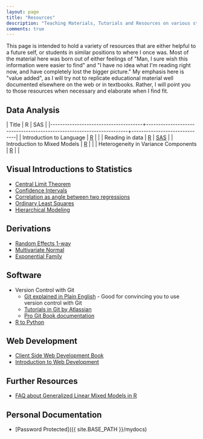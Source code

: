 ```yaml
---
layout: page
title: "Resources"
description: "Teaching Materials, Tutorials and Resources on various statistical concepts"
comments: true
---
```


This page is intended to hold a variety of resources that are either helpful to
a future self, or students in similar positions to where I once was. Most of
the material here was born out of either feelings of "Man, I sure wish this
information were easier to find" and "I have no idea what I'm reading right
now, and have completely lost the bigger picture." My emphasis here is "value
added", as I will try not to replicate educational material well documented
elsewhere on the web or in textbooks. Rather, I will point you to those
resources when necessary and elaborate when I find fit.

## Data Analysis

| Title                                | R                                                                    | SAS                          |
|--------------------------------------+----------------------------------------------------------------------+------------------------------|
| Introduction to Language             | [R](Intro_to_R.html)                                                 |                              |
| Reading in data                      | [R](reading_in_data.html)                                            | [SAS](reading_data_sas.html) |
| Introduction to Mixed Models         | [R](https://m-clark.github.io/mixed-models-with-R/introduction.html) |                              |
| Heterogeneity in Variance Components | [R](../rmd/mixed_models/mixed_models_variance.html)                  |                              |


## Visual Introductions to Statistics

* [Central Limit Theorem](https://seeing-theory.brown.edu/probability-distributions/index.html#section3)
* [Confidence Intervals](https://seeing-theory.brown.edu/frequentist-inference/index.html#section2)
* [Correlation as angle between two regressions](https://seeing-theory.brown.edu/regression-analysis/index.html#section2)
* [Ordinary Least Squares](https://seeing-theory.brown.edu/regression-analysis/index.html#section1)
* [Hierarchical Modeling](http://mfviz.com/hierarchical-models/)

## Derivations

 * [Random Effects 1-way](random1way.html)
 * [Multivariate Normal](multivariate.html)
 * [Exponential Family](exponential_family.html)

## Software

* Version Control with Git
  - [Git explained in Plain English](https://blog.red-badger.com/2016/11/29/gitgithub-in-plain-english) - Good for convincing you to use version control with Git
  - [Tutorials in Git by Atlassian](https://www.atlassian.com/git/tutorials/setting-up-a-repository)
  - [Pro Git Book documentation](https://git-scm.com/book/en/v2)
* [R to Python](RtoPython.md)

## Web Development

* [Client Side Web Development Book](https://info340.github.io/index.html)
* [Introduction to Web Development](https://internetingishard.com/)

## Further Resources

* [FAQ about Generalized Linear Mixed Models in R](https://bbolker.github.io/mixedmodels-misc/glmmFAQ.html)

## Personal Documentation

* [Password Protected]({{ site.BASE_PATH }}/mydocs)

